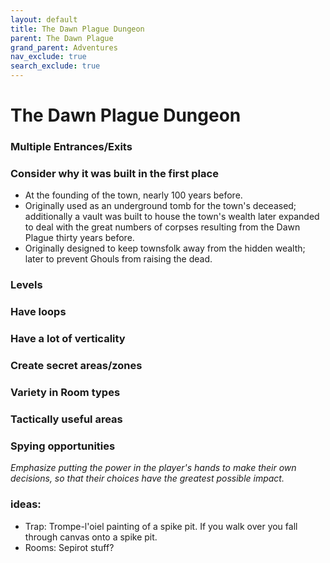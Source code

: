 ```yaml
---
layout: default
title: The Dawn Plague Dungeon
parent: The Dawn Plague
grand_parent: Adventures
nav_exclude: true
search_exclude: true
---
```


# The Dawn Plague Dungeon

### Multiple Entrances/Exits

### Consider why it was built in the first place
- At the founding of the town, nearly 100 years before.
- Originally used as an underground tomb for the town's deceased; additionally a vault was built to house the town's wealth later expanded to deal with the great numbers of corpses resulting from the Dawn Plague thirty years before.
- Originally designed to keep townsfolk away from the hidden wealth; later to prevent Ghouls from raising the dead.

### Levels

### Have loops

### Have a lot of verticality

### Create secret areas/zones

### Variety in Room types

### Tactically useful areas

### Spying opportunities

_Emphasize putting the power in the player's hands to make their own decisions, so that their choices have the greatest possible impact._

### ideas:
- Trap: Trompe-l'oiel painting of a spike pit. If you walk over you fall through canvas onto a spike pit.
- Rooms: Sepirot stuff?

